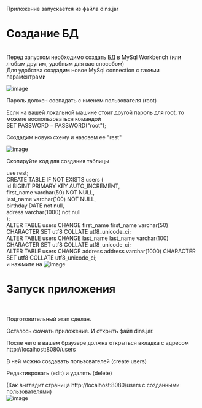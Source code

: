 Приложение запускается из файла dins.jar

 <h1> Создание БД </br></h1>
 </br>
Перед запуском необходимо создать БД в MySql Workbench (или любым другим, удобным для вас способом)</br>
Для удобства создадим новое MySql connection с такими параментрами </br>

![image](https://user-images.githubusercontent.com/62572691/91644133-e42ab780-ea41-11ea-9649-0b30a1e4ca33.png) </br>

Пароль должен совпадать с именем пользователя (root)</br>

Если на вашей локальной машине стоит другой пароль для root, то можете воcпользоваться командой</br>
SET PASSWORD = PASSWORD("root");</br>

Создадим новую схему и назовем ее "rest"</br>

![image](https://user-images.githubusercontent.com/62572691/91643667-f571c500-ea3d-11ea-823b-f74abc715729.png)</br>

Скопируйте код для создания таблицы </br>

use rest;</br>
CREATE TABLE IF NOT EXISTS users (</br>
	id BIGINT PRIMARY KEY AUTO_INCREMENT,</br>
    first_name varchar(50) NOT NULL,</br>
    last_name varchar(100) NOT NULL,</br>
    birthday DATE not null,</br>
    adress varchar(1000) not null</br>
);</br>
ALTER TABLE users CHANGE first_name first_name varchar(50) CHARACTER SET utf8 COLLATE utf8_unicode_ci;</br>
ALTER TABLE users CHANGE last_name last_name varchar(100) CHARACTER SET utf8 COLLATE utf8_unicode_ci;</br>
ALTER TABLE users CHANGE address address varchar(1000) CHARACTER SET utf8 COLLATE utf8_unicode_ci;</br>
 и нажмите на ![image](https://user-images.githubusercontent.com/62572691/91643689-281bbd80-ea3e-11ea-882a-7d0d9f95a153.png)</br>

<h1> Запуск приложения</h1> </br>
</br>
Подготовительный этап сделан.</br>

Осталось скачать приложение. И открыть файл dins.jar. </br>

После чего в вашем браузере должна открыться вкладка с адресом http://localhost:8080/users</br>

В ней можно создавать пользователей (create users)</br>

Редактивровать (edit) и удалять (delete)</br>


(Как выглядит страница http://localhost:8080/users с созданными пользователями)</br>
![image](https://user-images.githubusercontent.com/62572691/91643737-8f397200-ea3e-11ea-9cbf-21b2a399457c.png)

